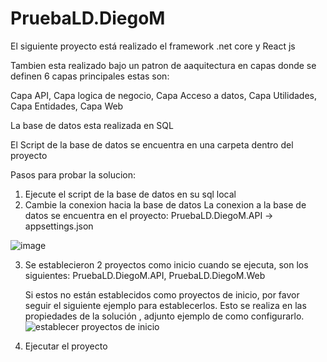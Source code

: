 # PruebaLD.DiegoM

El siguiente proyecto está realizado el framework .net core y React js

Tambien esta realizado bajo un patron de aaquitectura en capas donde se definen 6 capas principales 
estas son:

Capa API,
Capa logica de negocio,
Capa Acceso a datos,
Capa Utilidades,
Capa Entidades,
Capa Web

La base de datos esta realizada en SQL 

El Script de la base de datos se encuentra en una carpeta dentro del proyecto


Pasos para probar la solucion:

1. Ejecute el script de la base de datos en su sql local
2. Cambie la conexion hacia la base de datos
La conexion a la base de datos se encuentra en el proyecto: PruebaLD.DiegoM.API -> appsettings.json

![image](https://user-images.githubusercontent.com/31227628/134843323-ab497b21-772a-42cd-8608-50174f8526b0.png)

3. Se establecieron 2 proyectos como inicio cuando se ejecuta, son los siguientes:
   PruebaLD.DiegoM.API,
   PruebaLD.DiegoM.Web
   
   Si estos no están establecidos como proyectos de inicio, por favor seguir el siguiente ejemplo para establecerlos.
   Esto se realiza en las propiedades de la solución , adjunto ejemplo de como configurarlo.
   ![establecer proyectos de inicio](https://user-images.githubusercontent.com/31227628/134843852-1e6945d5-aac3-4874-be59-9dadd7339905.gif)
   
 4. Ejecutar el proyecto 

 

   
   







